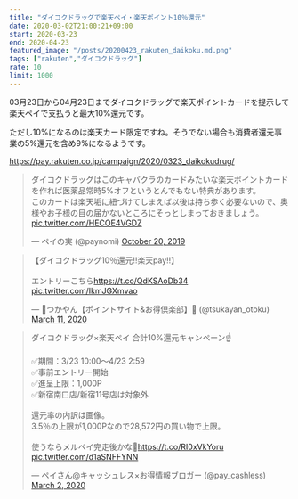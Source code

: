 ```yaml
---
title: "ダイコクドラッグで楽天ペイ・楽天ポイント10％還元"
date: 2020-03-02T21:00:21+09:00
start: 2020-03-23
end: 2020-04-23
featured_image: "/posts/20200423_rakuten_daikoku.md.png"
tags: ["rakuten","ダイコクドラッグ"]
rate: 10
limit: 1000
---
```


03月23日から04月23日までダイコクドラッグで楽天ポイントカードを提示して楽天ペイで支払うと最大10%還元です。

ただし10%になるのは楽天カード限定ですね。そうでない場合も消費者還元事業の5%還元を含め9%になるようです。

https://pay.rakuten.co.jp/campaign/2020/0323_daikokudrug/

<blockquote class="twitter-tweet"><p lang="ja" dir="ltr">ダイコクドラッグはこのキャバクラのカードみたいな楽天ポイントカードを作れば医薬品常時5%オフというとんでもない特典があります。<br>このカードは楽天垢に紐づけてしまえば以後は持ち歩く必要ないので、奥様やお子様の目の届かないところにそっとしまっておきましょう。 <a href="https://t.co/HECOE4VGDZ">pic.twitter.com/HECOE4VGDZ</a></p>&mdash; ペイの実 (@paynomi) <a href="https://twitter.com/paynomi/status/1185859903140720640?ref_src=twsrc%5Etfw">October 20, 2019</a></blockquote> <script async src="https://platform.twitter.com/widgets.js" charset="utf-8"></script>

<blockquote class="twitter-tweet"><p lang="ja" dir="ltr">【ダイコクドラッグ10％還元‼️楽天pay‼️】<br><br>エントリーこちら<a href="https://t.co/QdKSAoDb34">https://t.co/QdKSAoDb34</a> <a href="https://t.co/IkmJGXmvao">pic.twitter.com/IkmJGXmvao</a></p>&mdash; 🐷つかやん【ポイントサイト&amp;お得倶楽部】👛 (@tsukayan_otoku) <a href="https://twitter.com/tsukayan_otoku/status/1237591524000456704?ref_src=twsrc%5Etfw">March 11, 2020</a></blockquote> <script async src="https://platform.twitter.com/widgets.js" charset="utf-8"></script>

<blockquote class="twitter-tweet"><p lang="ja" dir="ltr">ダイコクドラッグ×楽天ペイ 合計10%還元キャンペーン☝️<br><br>✅期間：3/23 10:00～4/23 2:59<br>✅事前エントリー開始<br>✅進呈上限：1,000P<br>✅新宿南口店/新宿11号店は対象外<br><br>還元率の内訳は画像。<br>3.5％の上限が1,000Pなので28,572円の買い物で上限。<br><br>使うならメルペイ完走後かな🤔<a href="https://t.co/RI0xVkYoru">https://t.co/RI0xVkYoru</a> <a href="https://t.co/d1aSNFFYNN">pic.twitter.com/d1aSNFFYNN</a></p>&mdash; ペイさん@キャッシュレス×お得情報ブロガー (@pay_cashless) <a href="https://twitter.com/pay_cashless/status/1234309830011047936?ref_src=twsrc%5Etfw">March 2, 2020</a></blockquote> <script async src="https://platform.twitter.com/widgets.js" charset="utf-8"></script>
